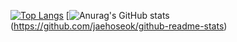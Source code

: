 [![Top Langs](https://github-readme-stats.vercel.app/api/top-langs/?username=jaehoseok&theme=radical&layout=compact)](https://github.com/jaehoseok/github-readme-stats)
[![Anurag's GitHub stats](https://github-readme-stats.vercel.app/api?username=jaehoseok&show_icons=true&theme=radical)(https://github.com/jaehoseok/github-readme-stats)
